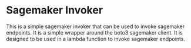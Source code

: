 # Sagemaker Invoker
This is a simple sagemaker invoker that can be used to invoke sagemaker endpoints. It is a simple wrapper around the boto3 sagemaker client. It is designed to be used in a lambda function to invoke sagemaker endpoints.